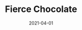 ---
description: "Pattern%3A%20Fierce%20%7C%20Color%3A%20Chocolate%20%7C%20Width%3A%2054%u201D%20%7C%20Content%3A%2092%25%20Polyester%2C%208%25%20Linen%20%7C%20Abrasion%3A%2050%2C000%20Double%20Rubs%20-%20Wyzenbeek%20Method%20%7C%20Repeat%3A%20n/a%20%7C%20Finish%3A%20INCASE%20by%20CRYPTON%20%7C%20Flammability%3A%20NFPA%20260%2C%20UFAC%20Class%201%2C%20CAL%20117%20%7C%20Applications%3A%20Contract%20/%20Hospitality%2C%20Residential%20%7C%20"
tags: 
  - "Lark Fontaine"
  - "Fierce"
  - "Textiles"
image_primary: "img/Chocolate_large.jpg"
href: "https://www.larkfontaine.com/collections/textiles/products/fierce-chocolate"
designer: "Lark Fontaine"
title: "Fierce Chocolate"
category: "Textiles"
subtitle: ""
manufacturer: "Lark Fontaine"
slug: "/manufacturers/lark-fontaine/textiles/lark-fontaine-fierce-chocolate"
date: "2021-04-01"
---